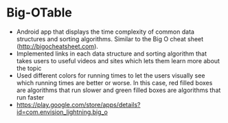 # Big-OTable
- Android app that displays the time complexity of common data structures and sorting algorithms. Similar to the Big O cheat sheet (http://bigocheatsheet.com).
-	Implemented links in each data structure and sorting algorithm that takes users to useful videos and sites which lets them learn more about the topic
- Used different colors for running times to let the users visually see which running times are better or worse. In this case, red filled boxes are algorithms that run slower and green filled boxes are algorithms that run faster 
- https://play.google.com/store/apps/details?id=com.envision_lightning.big_o
